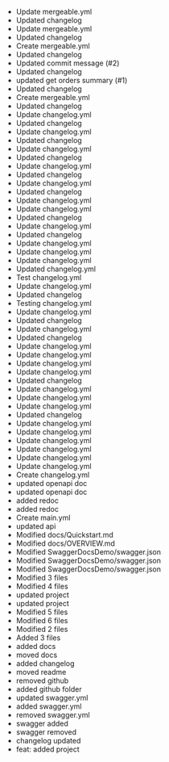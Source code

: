 - Update mergeable.yml
- Updated changelog
- Update mergeable.yml
- Updated changelog
- Create mergeable.yml
- Updated changelog
- Updated commit message (#2)
- Updated changelog
- updated get orders summary (#1)
- Updated changelog
- Create mergeable.yml
- Updated changelog
- Update changelog.yml
- Updated changelog
- Update changelog.yml
- Updated changelog
- Update changelog.yml
- Updated changelog
- Update changelog.yml
- Updated changelog
- Update changelog.yml
- Updated changelog
- Update changelog.yml
- Update changelog.yml
- Updated changelog
- Update changelog.yml
- Updated changelog
- Update changelog.yml
- Update changelog.yml
- Update changelog.yml
- Updated changelog.yml
- Test changelog.yml
- Update changelog.yml
- Updated changelog
- Testing changelog.yml
- Update changelog.yml
- Updated changelog
- Update changelog.yml
- Updated changelog
- Update changelog.yml
- Update changelog.yml
- Update changelog.yml
- Update changelog.yml
- Updated changelog
- Update changelog.yml
- Update changelog.yml
- Update changelog.yml
- Updated changelog
- Update changelog.yml
- Update changelog.yml
- Update changelog.yml
- Update changelog.yml
- Update changelog.yml
- Update changelog.yml
- Create changelog.yml
- updated openapi doc
- updated openapi doc
- added redoc
- added redoc
- Create main.yml
- updated api
- Modified docs/Quickstart.md
- Modified docs/OVERVIEW.md
- Modified SwaggerDocsDemo/swagger.json
- Modified SwaggerDocsDemo/swagger.json
- Modified SwaggerDocsDemo/swagger.json
- Modified 3 files
- Modified 4 files
- updated project
- updated project
- Modified 5 files
- Modified 6 files
- Modified 2 files
- Added 3 files
- added docs
- moved docs
- added changelog
- moved readme
- removed github
- added github folder
- updated swagger.yml
- added swagger.yml
- removed swagger.yml
- swagger added
- swagger removed
- changelog updated
- feat: added project